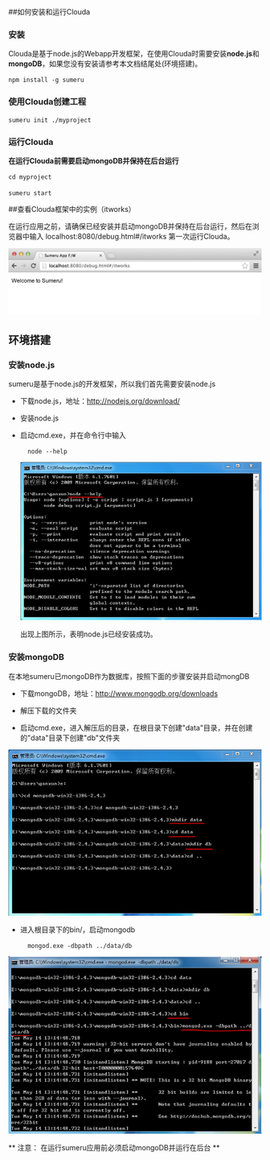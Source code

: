 
##如何安装和运行Clouda


### 安装

Clouda是基于node.js的Webapp开发框架，在使用Clouda时需要安装**node.js**和**mongoDB**，如果您没有安装请参考本文档结尾处(环境搭建)。

	npm install -g sumeru
	
### 使用Clouda创建工程

	sumeru init ./myproject
	
### 运行Clouda

**在运行Clouda前需要启动mongoDB并保持在后台运行**

	cd myproject
	
	sumeru start


##查看Clouda框架中的实例（itworks）

在运行应用之前，请确保已经安装并启动mongoDB并保持在后台运行，然后在浏览器中输入 localhost:8080/debug.html#/itworks 第一次运行Clouda。

![](../images/itworks.png)

## 环境搭建

### 安装node.js

sumeru是基于node.js的开发框架，所以我们首先需要安装node.js

* 下载node.js，地址：<http://nodejs.org/download/>

* 安装node.js

* 启动cmd.exe，并在命令行中输入

		node --help
		
	![](../images/nodecommand.PNG)
	
	出现上图所示，表明node.js已经安装成功。

### 安装mongoDB

在本地sumeru已mongoDB作为数据库，按照下面的步骤安装并启动mongDB

* 下载mongoDB，地址：<http://www.mongodb.org/downloads>

* 解压下载的文件夹

* 启动cmd.exe，进入解压后的目录，在根目录下创建"data"目录，并在创建的"data"目录下创建"db"文件夹

![](../images/mongodb.PNG)


* 进入根目录下的bin/，启动mongodb

		mongod.exe -dbpath ../data/db	
		

![](../images/startmongo.PNG)


** 注意： 在运行sumeru应用前必须启动mongoDB并运行在后台 **
